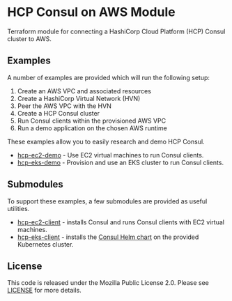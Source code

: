 # HCP Consul on AWS Module

Terraform module for connecting a HashiCorp Cloud Platform (HCP) Consul cluster to AWS.

## Examples

A number of examples are provided which will run the following setup:

1. Create an AWS VPC and associated resources
2. Create a HashiCorp Virtual Network (HVN)
3. Peer the AWS VPC with the HVN
4. Create a HCP Consul cluster
5. Run Consul clients within the provisioned AWS VPC
6. Run a demo application on the chosen AWS runtime

These examples allow you to easily research and demo HCP Consul.

- [hcp-ec2-demo](https://github.com/hashicorp/terraform-aws-hcp-consul/tree/main/examples/hcp-ec2-demo) - Use EC2 virtual machines to run Consul clients.
- [hcp-eks-demo](https://github.com/hashicorp/terraform-aws-hcp-consul/tree/main/examples/hcp-eks-demo) - Provision and use an EKS cluster to run Consul clients.

## Submodules

To support these examples, a few submodules are provided as useful utilities.

- [hcp-ec2-client](https://github.com/hashicorp/terraform-aws-hcp-consul/tree/main/modules/hcp-ec2-client) - installs Consul and runs Consul clients with EC2 virtual machines.
- [hcp-eks-client](https://github.com/hashicorp/terraform-aws-hcp-consul/tree/main/modules/hcp-eks-client) - installs the [Consul Helm chart](https://www.consul.io/docs/k8s/helm) on the provided Kubernetes cluster.

## License

This code is released under the Mozilla Public License 2.0. Please see [LICENSE](https://github.com/hashicorp/terraform-aws-hcp-consul/blob/main/LICENSE) for more details.
